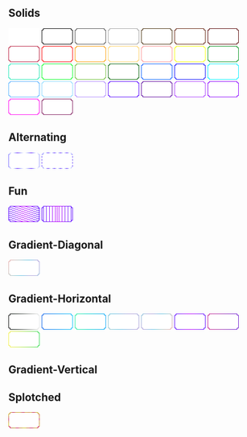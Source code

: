 
## Solids
![](Solid/white/white.png)
![](Solid/black/black.png)
![](Solid/darkgrey/darkgrey.png)
![](Solid/lightgrey/lightgray.png)
![](Solid/darkbrown/darkbrown.png)
![](Solid/mahogany/mahogany.png)
![](Solid/darkred/darkred.png)
![](Solid/crimsonred/crimsonred.png)
![](Solid/red/red.png)
![](Solid/orange/orange.png)
![](Solid/peach/peach.png)
![](Solid/rosepink/rosepink.png)
![](Solid/yellow/yellow.png)
![](Solid/green/green.png)
![](Solid/aqua/aqua.png)
![](Solid/limegreen/limegreen.png)
![](Solid/kiwigreen/kiwigreen.png)
![](Solid/darkgreen/darkgreen.png)
![](Solid/ultramarineblue/ultramarineblue.png)
![](Solid/blue/blue.png)
![](Solid/teal/teal.png)
![](Solid/skyblue/skyblue.png)
![](Solid/arcticblue/arcticblue.png)
![](Solid/lightviolet/lightviolet.png)
![](Solid/indigo/indigo.png)
![](Solid/purple/purple.png)
![](Solid/violet/violet.png)
![](Solid/magenta/magenta.png)
![](Solid/pink/pink.png)
![](Solid/darkmagenta/darkmagenta.png)

## Alternating
![](Alternating/purple-white-striped-less/purple-white-striped-less.png)
![](Alternating/purple-white-striped/purple-white-striped.png)

## Fun
![](Fun/purple-pink-cascading/purple-pink-cascading.png)
![](Fun/purple-pink-zipper-spaced/purple-pink-zipper-spaced.png)

## Gradient-Diagonal
![](Gradient-Diagonal/iridescent-peach-teal-violet-d/iridescent-peach-teal-violet-d.png)
## Gradient-Horizontal
![](Gradient-Horizontal/black-white-h/black-white-h.png)
![](Gradient-Horizontal/blue-teal-h/blue-teal-h.png)
![](Gradient-Horizontal/green-teal-h/green-teal-h.png)
![](Gradient-Horizontal/iridescent-teal-violet-h/iridescent-teal-violet-h.png)
![](Gradient-Horizontal/pink-teal-yellow-h/pink-teal-yellow-h.png)
![](Gradient-Horizontal/purple-pink-purple-h/purple-pink-purple-h.png)
![](Gradient-Horizontal/redpink-purple-h/redpink-purple-h.png)
![](Gradient-Horizontal/yellow-green-h/yellow-green-h.png)
## Gradient-Vertical

## Splotched
![](Splotched/red-yellow-splotched/red-yellow-splotched.png)


